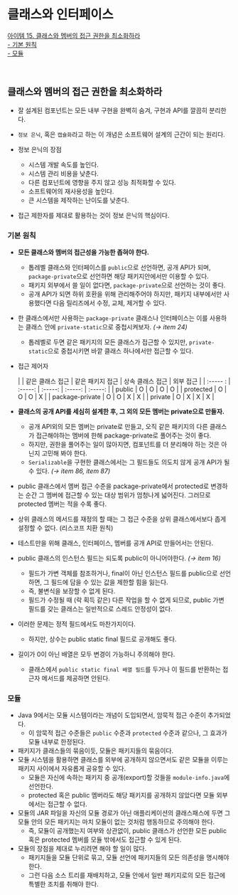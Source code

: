 # 클래스와 인터페이스

[아이템 15. 클래스와 멤버의 접근 권한을 최소화하라](#클래스와-멤버의-접근-권한을-최소화하라)   
[- 기본 원칙](#기본-원칙)  
[- 모듈](#모듈)

<br>

## 클래스와 멤버의 접근 권한을 최소화하라
- 잘 설계된 컴포넌트는 모든 내부 구현을 완벽히 숨겨, 구현과 API를 깔끔히 분리한다.
- `정보 은닉`, 혹은 `캡슐화`라고 하는 이 개념은 소프트웨어 설계의 근간이 되는 원리다.

- 정보 은닉의 장점 
  - 시스템 개발 속도를 높인다.
  - 시스템 관리 비용을 낮춘다.
  - 다른 컴포넌트에 영향을 주지 않고 성능 최적화할 수 있다.
  - 소프트웨어의 재사용성을 높인다.
  - 큰 시스템을 제작하는 난이도를 낮춘다.

- 접근 제한자를 제대로 활용하는 것이 정보 은닉의 핵심이다.


### 기본 원칙
- **모든 클래스와 멤버의 접근성을 가능한 좁혀야 한다.**
  - 톱레벨 클래스와 인터페이스를 `public`으로 선언하면, 공개 API가 되며, `package-private`으로 선언하면 해당 패키지안에서만 이용할 수 있다.
  - 패키지 외부에서 쓸 일이 없다면, `package-private`으로 선언하는 것이 좋다. 
  - 공개 API가 되면 하위 호환을 위해 관리해주어야 하지만, 패키지 내부에서만 사용했다면 다음 릴리즈에서 수정, 교체, 제거할 수 있다.

- 한 클래스에서만 사용하는 `package-private` 클래스나 인터페이스는 이를 사용하는 클래스 안에 `private-static`으로 중첩시켜보자. *(→ item 24)*
    - 톱레벨로 두면 같은 패키지의 모든 클래스가 접근할 수 있지만, `private-static`으로 중첩시키면 바깥 클래스 하나에서만 접근할 수 있다. 

- 접근 제어자

    | | 같은 클래스 접근 | 같은 패키지 접근 | 상속 클래스 접근 | 외부 접근 |
    | :----- : | :-----: | :-----: | :-----: | :-----: |
    | public          | O | O | O | O |
    | protected       | O | O | O | X |
    | package-private | O | O | X | X |
    | private         | O | X | X | X |

- **클래스의 공개 API를 세심히 설계한 후, 그 외의 모든 멤버는 private으로 만들자.**
  - 공개 API외의 모든 멤버는 private로 만들고, 오직 같은 패키지의 다른 클래스가 접근해야하는 멤버에 한해 package-private로 풀어주는 것이 좋다.
  - 하지만, 권한을 풀어주는 일이 많아지면, 컴포넌트를 더 분리해야 하는 것은 아닌지 고민해 봐야 한다.
  - `Serializable`을 구현한 클래스에서는 그 필드들도 의도치 않게 공개 API가 될 수 있다. *(→ item 86, item 87)*

- public 클래스에서 멤버 접근 수준을 package-private에서 protected로 변경하는 순간 그 멤버에 접근할 수 있는 대상 범위가 엄청나게 넓어진다. 그러므로 protected 멤버는 적을 수록 좋다.

- 상위 클래스의 메서드를 재정의 할 때는 그 접근 수준을 상위 클래스에서보다 좁게 설정할 수 없다. (리스코프 치환 원칙)

- 테스트만을 위해 클래스, 인터페이스, 멤버를 공개 API로 만들어서는 안된다.

- public 클래스의 인스턴스 필드는 되도록 public이 아니어야한다. *(→ item 16)*
  - 필드가 가변 객체를 참조하거나, final이 아닌 인스턴스 필드를 public으로 선언하면, 그 필드에 담을 수 있는 값을 제한할 힘을 잃는다.
  - 즉, 불변식을 보장할 수 없게 된다.
  - 필드가 수정될 때 (락 획득 같은) 다른 작업을 할 수 없게 되므로, public 가변 필드를 갖는 클래스는 일반적으로 스레드 안정성이 없다.

- 이러한 문제는 정적 필드에서도 마찬가지이다. 
  - 하지만, 상수는 public static final 필드로 공개해도 좋다.

- 길이가 0이 아닌 배열은 모두 변경이 가능하니 주의해야 한다. 
  - 클래스에서 `public static final 배열 필드`를 두거나 이 필드를 반환하는 접근자 메서드를 제공하면 안된다.


### 모듈 
- Java 9에서는 모듈 시스템이라는 개념이 도입되면서, 암묵적 접근 수준이 추가되었다.
  - 이 암묵적 접근 수준들은 `public` 수준과 `protected` 수준과 같으나, 그 효과가 모듈 내부로 한정된다.
- 패키지가 클래스들의 묶음이듯, 모듈은 패키지들의 묶음이다.
- 모듈 시스템을 활용하면 클래스를 외부에 공개하지 않으면서도 같은 모듈을 이루는 패키지 사이에서 자유롭게 공유할 수 있다. 
  - 모듈은 자신에 속하는 패키지 중 공개(export)할 것들을 `module-info.java`에 선언한다.
  - protected 혹은 public 멤버라도 해당 패키지를 공개하지 않았다면 모듈 외부에서는 접근할 수 없다.
- 모듈의 JAR 파일을 자신의 모듈 경로가 아닌 애플리케이션의 클래스패스에 두면 그 모듈 안의 모든 패키지는 마치 모듈이 없는 것처럼 행동하므로 주의해야 한다.
  - 즉, 모듈이 공개했는지 여부와 상관없이, public 클래스가 선언한 모든 public 혹은 protected 멤버를 모듈 밖에서도 접근할 수 있게 된다.
- 모듈의 장점을 제대로 누리려면 해야 할 일이 많다.
  - 패키지들을 모듈 단위로 묶고, 모듈 선언에 패키지들의 모든 의존성을 명시해야한다.
  - 그런 다음 소스 트리를 재배치하고, 모듈 안에서 일반 패키지로의 모든 접근에 특별한 조치를 취해야 한다.


<br>

